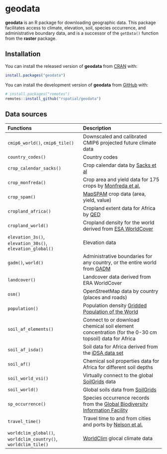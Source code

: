 
# geodata

<!-- badges: start -->
<!-- badges: end -->

**geodata** is an R package for downloading geographic data.
This package facilitates access to climate, elevation, soil, species occurrence, and administrative boundary data, and is a successor of the `getData()` function from the **raster** package.

## Installation

You can install the released version of **geodata** from [CRAN](https://CRAN.R-project.org) with:

``` r
install.packages("geodata")
```

You can install the development version of **geodata** from [GitHub](https://github.com/) with:

``` r
# install.packages("remotes")
remotes::install_github("rspatial/geodata")
```

## Data sources

|Functions                                                       |Description                                                                                                     |
|:---------------------------------------------------------------|:---------------------------------------------------------------------------------------------------------------|
|`cmip6_world()`, `cmip6_tile()`  |Downscaled and calibrated CMIP6 projected future climate data                            |
|`country_codes()`                |Country codes                                                                |
|`crop_calendar_sacks()`          |Crop calendar data by [Sacks et al](https://sage.nelson.wisc.edu/data-and-models/datasets/crop-calendar-dataset/)     |
|`crop_monfreda()`                |Crop area and yield data for 175 crops by [Monfreda et al.](http:://www.earthstat.org/harvested-area-yield-175-crops/)    |
|`crop_spam()`                    |[MapSPAM](https://www.mapspam.info/data/) crop data (area, yield, value)     |
|`cropland_africa()`              |Cropland extent data for Africa by [QED](https://about.maps.qed.ai/)                      |
|`cropland_world()`               |Cropland density for the world derived from [ESA WorldCover](https://esa-worldcover.org/) |
|`elevation_3s()`, `elevation_30s()`, `elevation_global()`       |Elevation data                                                                  |
|`gadm()`, `world()`                                             |Administrative boundaries for any country, or the entire world from [GADM](https://gadm.org)      |
|`landcover()`                    |Landcover data derived from ERA WorldCover |
|`osm()`                          |OpenStreetMap data by country (places and roads) |
|`population()`                   |Population density [Gridded Population of the World](http://sedac.ciesin.columbia.edu/data/collection/gpw-v4/documentation)    |
|`soil_af_elements()`             |Connect to or download chemical soil element concentration (for the 0-30 cm topsoil) data for Africa  |
|`soil_af_isda()`                 |Soil data for Africa derived from the [iDSA data set](https://envirometrix.nl/isdasoil-open-soil-data-for-africa/)   |
|`soil_af()`                      |Chemical soil properties data for Africa for different soil depths                                     |
|`soil_world_vsi()`               |Virtually connect to the global [SoilGrids](https://www.isric.org/explore/soilgrids) data        |
|`soil_world()`                   |Global soils data from [SoilGrids](https://www.isric.org/explore/soilgrids)          |
|`sp_occurrence()`                |Species occurrence records from the [Global Biodiversity Information Facility](https::/www.gbif.org) |
|`travel_time()`                  |Travel time to and from cities and ports by [Nelson et al.](https://www.nature.com/articles/s41597-019-0265-5)   |
|`worldclim_global()`, `worldclim_country()`, `worldclim_tile()` |[WorldClim](https://worldclim.org) glocal climate data     |


